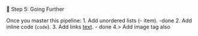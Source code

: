 🔹 Step 5: Going Further

Once you master this pipeline:
	1.	Add unordered lists (- item). -done 
	2.	Add inline code (`code`).
	3.	Add links [text](url). - done 
  4.> Add image tag also 
